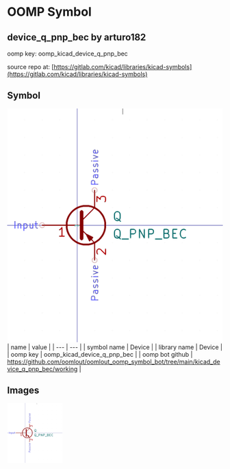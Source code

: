 # OOMP Symbol  
## device_q_pnp_bec  by arturo182  
  
oomp key: oomp_kicad_device_q_pnp_bec  
  
source repo at: [https://gitlab.com/kicad/libraries/kicad-symbols](https://gitlab.com/kicad/libraries/kicad-symbols)  
## Symbol  
  
[![working.png](working_600.png)](working.png)  
| name | value | 
| --- | --- | 
| symbol name | Device | 
| library name | Device | 
| oomp key | oomp_kicad_device_q_pnp_bec | 
| oomp bot github | https://github.com/oomlout/oomlout_oomp_symbol_bot/tree/main/kicad_device_q_pnp_bec/working | 
## Images  
  
[![working.png](working_140.png)](working.png)  
